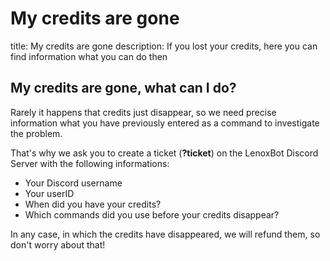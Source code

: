 # My credits are gone

title: My credits are gone description: If you lost your credits, here you can find information what you can do then

## My credits are gone, what can I do?

Rarely it happens that credits just disappear, so we need precise information what you have previously entered as a command to investigate the problem.

That's why we ask you to create a ticket \(**?ticket**\) on the LenoxBot Discord Server with the following informations:

* Your Discord username 
* Your userID
* When did you have your credits? 
* Which commands did you use before your credits disappear?

In any case, in which the credits have disappeared, we will refund them, so don't worry about that!

